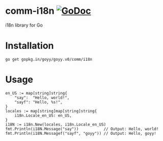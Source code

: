 # comm-i18n [![GoDoc](http://godoc.org/gopkg.in/goyy/goyy.v0?status.png)](http://godoc.org/gopkg.in/goyy/goyy.v0/comm/i18n)
i18n library for Go

# Installation
`go get gopkg.in/goyy/goyy.v0/comm/i18n`

# Usage
	en_US := map[string]string{
		"say":  "Hello, world!",
		"sayf": "Hello, %s!",
	}
	locales := map[string]map[string]string{
		i18n.Locale_en_US: en_US,
	}
	i18N := i18n.New(locales, i18n.Locale_en_US)
	fmt.Println(i18N.Message("say"))           // Output: Hello, world!
	fmt.Println(i18N.Messagef("sayf", "goyy")) // Output: Hello, goyy!

